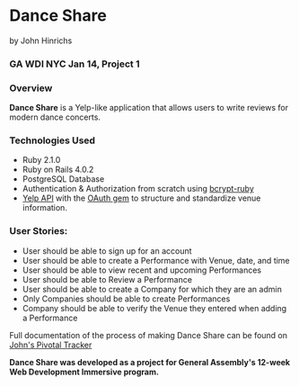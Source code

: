 # Dance Share
by John Hinrichs

### GA WDI NYC Jan 14, Project 1

### Overview

**Dance Share** is a Yelp-like application that allows users to write reviews for modern dance concerts. 

### Technologies Used

* Ruby 2.1.0
* Ruby on Rails 4.0.2
* PostgreSQL Database
* Authentication & Authorization from scratch using [bcrypt-ruby](http://bcrypt-ruby.rubyforge.org/)
* [Yelp API](http://www.yelp.com/developers/getting_started) with the [OAuth gem](http://oauth.rubyforge.org/) to structure and standardize venue information.

### User Stories:

* User should be able to sign up for an account
* User should be able to create a Performance with Venue, date, and time
* User should be able to view recent and upcoming Performances
* User should be able to Review a Performance
* User should be able to create a Company for which they are an admin
* Only Companies should be able to create Performances
* Company should be able to verify the Venue they entered when adding a Performance

Full documentation of the process of making Dance Share can be found on [John's Pivotal Tracker](https://www.pivotaltracker.com/s/projects/1015682)


**Dance Share was developed as a project for General Assembly's 12-week Web Development Immersive program.**